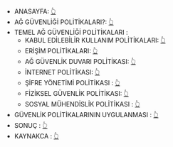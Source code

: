   - ANASAYFA: [👆](/docs/index.md)
  - AĞ GÜVENLİĞİ POLİTİKALARI?: [👆](/docs/agguvenligipolitikalarinedir.md)
  - TEMEL AĞ GÜVENLİĞİ POLİTİKALARI : 
    - KABUL EDİLEBİLİR KULLANIM POLİTİKALARI: [👆](/docs/kabuledilebilir.md)
    - ERİŞİM POLİTİKALARI: [👆](/docs/erisim.md)
    - AĞ GÜVENLİK DUVARI POLİTİKASI: [👆](/docs/firewall.md)
    - İNTERNET POLİTİKASI: [👆](/docs/internet.md)
    - ŞİFRE YÖNETİMİ POLİTİKASI : [👆](/docs/sifreyonetimi.md)
    - FİZİKSEL GÜVENLİK POLİTİKASI: [👆](/docs/fizikselgüvenlik.md)
    - SOSYAL MÜHENDİSLİK POLİTİKASI : [👆](/docs/sosyal.md)
  - GÜVENLİK POLİTİKALARININ UYGULANMASI : [👆](/docs/politikauyg.md)
  - SONUÇ : [👆](/docs/sonuc.md)
  - KAYNAKCA : [👆](/docs/kaynakca.md)
